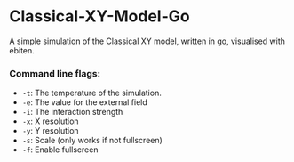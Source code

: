 # Classical-XY-Model-Go
A simple simulation of the Classical XY model, written in go, visualised with ebiten.

### Command line flags:

* `-t`: The temperature of the simulation.
* `-e`: The value for the external field
* `-i`: The interaction strength
* `-x`: X resolution
* `-y`: Y resolution
* `-s`: Scale (only works if not fullscreen)
* `-f`: Enable fullscreen
